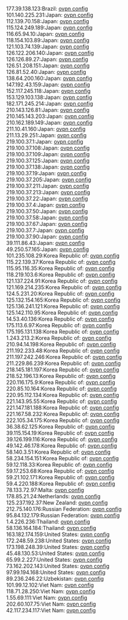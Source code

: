 177.39.138.123:Brazil: [ovpn config](vpn/177_39_138_123.ovpn)  
101.140.225.231:Japan: [ovpn config](vpn/101_140_225_231.ovpn)  
112.139.70.158:Japan: [ovpn config](vpn/112_139_70_158.ovpn)  
115.124.249.189:Japan: [ovpn config](vpn/115_124_249_189.ovpn)  
116.65.94.10:Japan: [ovpn config](vpn/116_65_94_10.ovpn)  
118.154.103.89:Japan: [ovpn config](vpn/118_154_103_89.ovpn)  
121.103.74.139:Japan: [ovpn config](vpn/121_103_74_139.ovpn)  
126.122.206.140:Japan: [ovpn config](vpn/126_122_206_140.ovpn)  
126.126.89.27:Japan: [ovpn config](vpn/126_126_89_27.ovpn)  
126.51.208.151:Japan: [ovpn config](vpn/126_51_208_151.ovpn)  
126.81.52.40:Japan: [ovpn config](vpn/126_81_52_40.ovpn)  
138.64.200.160:Japan: [ovpn config](vpn/138_64_200_160.ovpn)  
147.192.43.159:Japan: [ovpn config](vpn/147_192_43_159.ovpn)  
152.117.245.118:Japan: [ovpn config](vpn/152_117_245_118.ovpn)  
153.129.103.138:Japan: [ovpn config](vpn/153_129_103_138.ovpn)  
182.171.245.214:Japan: [ovpn config](vpn/182_171_245_214.ovpn)  
210.143.126.81:Japan: [ovpn config](vpn/210_143_126_81.ovpn)  
210.145.143.203:Japan: [ovpn config](vpn/210_145_143_203.ovpn)  
210.162.189.149:Japan: [ovpn config](vpn/210_162_189_149.ovpn)  
211.10.41.160:Japan: [ovpn config](vpn/211_10_41_160.ovpn)  
211.13.29.251:Japan: [ovpn config](vpn/211_13_29_251.ovpn)  
219.100.37.1:Japan: [ovpn config](vpn/219_100_37_1.ovpn)  
219.100.37.108:Japan: [ovpn config](vpn/219_100_37_108.ovpn)  
219.100.37.109:Japan: [ovpn config](vpn/219_100_37_109.ovpn)  
219.100.37.125:Japan: [ovpn config](vpn/219_100_37_125.ovpn)  
219.100.37.138:Japan: [ovpn config](vpn/219_100_37_138.ovpn)  
219.100.37.19:Japan: [ovpn config](vpn/219_100_37_19.ovpn)  
219.100.37.205:Japan: [ovpn config](vpn/219_100_37_205.ovpn)  
219.100.37.211:Japan: [ovpn config](vpn/219_100_37_211.ovpn)  
219.100.37.213:Japan: [ovpn config](vpn/219_100_37_213.ovpn)  
219.100.37.22:Japan: [ovpn config](vpn/219_100_37_22.ovpn)  
219.100.37.4:Japan: [ovpn config](vpn/219_100_37_4.ovpn)  
219.100.37.50:Japan: [ovpn config](vpn/219_100_37_50.ovpn)  
219.100.37.58:Japan: [ovpn config](vpn/219_100_37_58.ovpn)  
219.100.37.67:Japan: [ovpn config](vpn/219_100_37_67.ovpn)  
219.100.37.7:Japan: [ovpn config](vpn/219_100_37_7.ovpn)  
219.100.37.90:Japan: [ovpn config](vpn/219_100_37_90.ovpn)  
39.111.86.43:Japan: [ovpn config](vpn/39_111_86_43.ovpn)  
49.250.57.165:Japan: [ovpn config](vpn/49_250_57_165.ovpn)  
101.235.108.29:Korea Republic of: [ovpn config](vpn/101_235_108_29.ovpn)  
115.22.139.37:Korea Republic of: [ovpn config](vpn/115_22_139_37.ovpn)  
115.95.116.35:Korea Republic of: [ovpn config](vpn/115_95_116_35.ovpn)  
118.219.103.6:Korea Republic of: [ovpn config](vpn/118_219_103_6.ovpn)  
121.137.224.91:Korea Republic of: [ovpn config](vpn/121_137_224_91.ovpn)  
121.169.214.235:Korea Republic of: [ovpn config](vpn/121_169_214_235.ovpn)  
124.5.231.20:Korea Republic of: [ovpn config](vpn/124_5_231_20.ovpn)  
125.132.154.165:Korea Republic of: [ovpn config](vpn/125_132_154_165.ovpn)  
125.136.241.121:Korea Republic of: [ovpn config](vpn/125_136_241_121.ovpn)  
125.142.110.95:Korea Republic of: [ovpn config](vpn/125_142_110_95.ovpn)  
14.53.40.136:Korea Republic of: [ovpn config](vpn/14_53_40_136.ovpn)  
175.113.6.97:Korea Republic of: [ovpn config](vpn/175_113_6_97.ovpn)  
175.195.131.138:Korea Republic of: [ovpn config](vpn/175_195_131_138.ovpn)  
1.243.213.2:Korea Republic of: [ovpn config](vpn/1_243_213_2.ovpn)  
210.94.14.198:Korea Republic of: [ovpn config](vpn/210_94_14_198.ovpn)  
211.192.233.48:Korea Republic of: [ovpn config](vpn/211_192_233_48.ovpn)  
211.197.242.246:Korea Republic of: [ovpn config](vpn/211_197_242_246.ovpn)  
211.229.86.239:Korea Republic of: [ovpn config](vpn/211_229_86_239.ovpn)  
218.145.181.197:Korea Republic of: [ovpn config](vpn/218_145_181_197.ovpn)  
218.52.196.13:Korea Republic of: [ovpn config](vpn/218_52_196_13.ovpn)  
220.116.175.9:Korea Republic of: [ovpn config](vpn/220_116_175_9.ovpn)  
220.85.10.164:Korea Republic of: [ovpn config](vpn/220_85_10_164.ovpn)  
220.95.112.134:Korea Republic of: [ovpn config](vpn/220_95_112_134.ovpn)  
221.143.95.55:Korea Republic of: [ovpn config](vpn/221_143_95_55.ovpn)  
221.147.181.188:Korea Republic of: [ovpn config](vpn/221_147_181_188.ovpn)  
221.167.58.232:Korea Republic of: [ovpn config](vpn/221_167_58_232.ovpn)  
222.105.34.175:Korea Republic of: [ovpn config](vpn/222_105_34_175.ovpn)  
36.38.62.125:Korea Republic of: [ovpn config](vpn/36_38_62_125.ovpn)  
39.115.154.19:Korea Republic of: [ovpn config](vpn/39_115_154_19.ovpn)  
39.126.199.116:Korea Republic of: [ovpn config](vpn/39_126_199_116.ovpn)  
49.142.46.178:Korea Republic of: [ovpn config](vpn/49_142_46_178.ovpn)  
58.140.3.51:Korea Republic of: [ovpn config](vpn/58_140_3_51.ovpn)  
58.234.154.151:Korea Republic of: [ovpn config](vpn/58_234_154_151.ovpn)  
59.12.118.33:Korea Republic of: [ovpn config](vpn/59_12_118_33.ovpn)  
59.17.253.68:Korea Republic of: [ovpn config](vpn/59_17_253_68.ovpn)  
59.21.102.171:Korea Republic of: [ovpn config](vpn/59_21_102_171.ovpn)  
59.4.220.188:Korea Republic of: [ovpn config](vpn/59_4_220_188.ovpn)  
78.133.72.97:Malta: [ovpn config](vpn/78_133_72_97.ovpn)  
178.85.21.24:Netherlands: [ovpn config](vpn/178_85_21_24.ovpn)  
125.237.192.37:New Zealand: [ovpn config](vpn/125_237_192_37.ovpn)  
212.75.140.176:Russian Federation: [ovpn config](vpn/212_75_140_176.ovpn)  
95.84.132.179:Russian Federation: [ovpn config](vpn/95_84_132_179.ovpn)  
1.4.226.236:Thailand: [ovpn config](vpn/1_4_226_236.ovpn)  
58.136.164.184:Thailand: [ovpn config](vpn/58_136_164_184.ovpn)  
163.182.174.159:United States: [ovpn config](vpn/163_182_174_159.ovpn)  
172.248.59.238:United States: [ovpn config](vpn/172_248_59_238.ovpn)  
173.198.248.39:United States: [ovpn config](vpn/173_198_248_39.ovpn)  
45.48.130.53:United States: [ovpn config](vpn/45_48_130_53.ovpn)  
65.99.2.227:United States: [ovpn config](vpn/65_99_2_227.ovpn)  
73.162.202.143:United States: [ovpn config](vpn/73_162_202_143.ovpn)  
97.99.194.168:United States: [ovpn config](vpn/97_99_194_168.ovpn)  
89.236.246.22:Uzbekistan: [ovpn config](vpn/89_236_246_22.ovpn)  
101.99.12.102:Viet Nam: [ovpn config](vpn/101_99_12_102.ovpn)  
118.71.28.250:Viet Nam: [ovpn config](vpn/118_71_28_250.ovpn)  
1.55.69.111:Viet Nam: [ovpn config](vpn/1_55_69_111.ovpn)  
202.60.107.75:Viet Nam: [ovpn config](vpn/202_60_107_75.ovpn)  
42.117.234.117:Viet Nam: [ovpn config](vpn/42_117_234_117.ovpn)  
